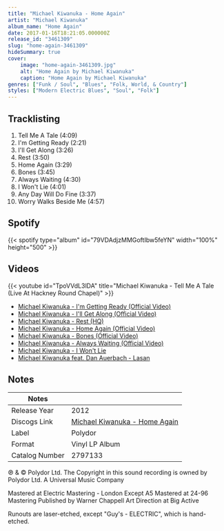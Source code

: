 ```yaml
---
title: "Michael Kiwanuka - Home Again"
artist: "Michael Kiwanuka"
album_name: "Home Again"
date: 2017-01-16T18:21:05.000000Z
release_id: "3461309"
slug: "home-again-3461309"
hideSummary: true
cover:
    image: "home-again-3461309.jpg"
    alt: "Home Again by Michael Kiwanuka"
    caption: "Home Again by Michael Kiwanuka"
genres: ["Funk / Soul", "Blues", "Folk, World, & Country"]
styles: ["Modern Electric Blues", "Soul", "Folk"]
---
```


## Tracklisting
1. Tell Me A Tale (4:09)
2. I'm Getting Ready (2:21)
3. I'll Get Along (3:26)
4. Rest (3:50)
5. Home Again (3:29)
6. Bones (3:45)
7. Always Waiting (4:30)
8. I Won't Lie (4:01)
9. Any Day Will Do Fine (3:37)
10. Worry Walks Beside Me (4:57)


## Spotify
{{< spotify type="album" id="79VDAdjzMMGoftIbw5feYN" width="100%" height="500" >}}



## Videos
{{< youtube id="TpoVVdL3lDA" title="Michael Kiwanuka - Tell Me A Tale (Live At Hackney Round Chapel)" >}}
- [Michael Kiwanuka - I'm Getting Ready (Official Video)](https://www.youtube.com/watch?v=VHRKdpR1E6Q)
- [Michael Kiwanuka - I'll Get Along (Official Video)](https://www.youtube.com/watch?v=rEA5lCcga-s)
- [Michael Kiwanuka - Rest (HQ)](https://www.youtube.com/watch?v=Xlonqk5EOrw)
- [Michael Kiwanuka - Home Again (Official Video)](https://www.youtube.com/watch?v=kJ4s3G7hgR4)
- [Michael Kiwanuka - Bones (Official Video)](https://www.youtube.com/watch?v=P6EiH1pzY1U)
- [Michael Kiwanuka - Always Waiting (Official Video)](https://www.youtube.com/watch?v=61_qsDeuFu8)
- [Michael Kiwanuka - I Won't Lie](https://www.youtube.com/watch?v=0t2KhjyKEus)
- [Michael Kiwanuka feat. Dan Auerbach - Lasan](https://www.youtube.com/watch?v=GQUo8lLxVmI)

## Notes
| Notes          |             |
| ---------------| ----------- |
| Release Year   | 2012 |
| Discogs Link   | [Michael Kiwanuka - Home Again](https://www.discogs.com/release/3461309-Michael-Kiwanuka-Home-Again) |
| Label          | Polydor |
| Format         | Vinyl LP Album |
| Catalog Number | 2797133 |

℗ & © Polydor Ltd. The Copyright in this sound recording is owned by Polydor Ltd. A Universal Music Company

Mastered at Electric Mastering - London
Except A5 Mastered at 24-96 Mastering
Published by Warner Chappell
Art Direction at Big Active

Runouts are laser-etched, except "Guy's - ELECTRIC", which is hand-etched.
